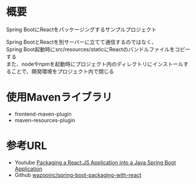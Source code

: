 # 概要
Spring BootにReactをパッケージングするサンプルプロジェクト

Spring BootとReactを別サーバーに立てて通信するのではなく、  
Spring Boot起動時にsrc/resources/staticにReactのバンドルファイルをコピーする  
また、nodeやnpmを起動時にプロジェクト内のディレクトリにインストールすることで、開発環境をプロジェクト内で閉じる

# 使用Mavenライブラリ
- frontend-maven-plugin
- maven-resources-plugin

# 参考URL
- Youtube [Packaging a React.JS Application into a Java Spring Boot Application](https://www.youtube.com/watch?v=_CLLw3QAuOE)
- Github [wazooinc/spring-boot-packaging-with-react](https://github.com/wazooinc/spring-boot-packaging-with-react)